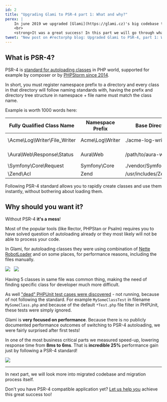 ```yaml
---
id: 2
title: "Upgrading Glami to PSR-4 part 1: What and why?"
perex: |
    In june 2019 we upgraded [Glami](https://glami.cz)'s big codebase to be PSR-4 compatible.
    <br>
    <strong>It was a great success! In this part we will go through what PSR-4 is and it's benefits.</strong>
tweet: "New post on #rectorphp blog: Upgraded Glami to PSR-4, part 1: What and why?"
---
```


## What is PSR-4?

PSR-4 is [standard for autoloading classes](https://www.php-fig.org/psr/psr-4/) in PHP world, supported for example by composer or by [PHPStorm since 2014](https://blog.jetbrains.com/phpstorm/2014/04/psr-0-psr-4-and-sourcetest-root-support-in-phpstorm-8-eap/).

In short, you must register namespace prefix to a directory and every class in that directory will follow naming standards with, having the prefix and directory tree structure in namespace + file name must match the class name.

Example is worth 1000 words here:

<table class="table table-bordered table-condensed table-striped">
  <thead>
    <tr>
      <th>Fully Qualified Class Name</th>
      <th>Namespace Prefix</th>
      <th>Base Directory</th>
      <th>Resulting File Path</th>
    </tr>
  </thead>
  <tbody>
    <tr>
      <td>\Acme\Log\Writer\File_Writer</td>
      <td>Acme\Log\Writer</td>
      <td>./acme-log-writer/lib/</td>
      <td>./acme-log-writer/lib/File_Writer.php</td>
    </tr>
    <tr>
      <td>\Aura\Web\Response\Status</td>
      <td>Aura\Web</td>
      <td>/path/to/aura-web/src/</td>
      <td>/path/to/aura-web/src/Response/Status.php</td>
    </tr>
    <tr>
      <td>\Symfony\Core\Request</td>
      <td>Symfony\Core</td>
      <td>./vendor/Symfony/Core/</td>
      <td>./vendor/Symfony/Core/Request.php</td>
    </tr>
    <tr>
      <td>\Zend\Acl</td>
      <td>Zend</td>
      <td>/usr/includes/Zend/</td>
      <td>/usr/includes/Zend/Acl.php</td>
    </tr>
  </tbody>
</table>

Following PSR-4 standard allows you to rapidly create classes and use them instantly, without bothering about loading them.

## Why should you want it?

Without PSR-4 **it's a mess**!

Most of the popular tools (like Rector, PHPStan or Psalm) requires you to have solved question of autoloading already or they most likely will not be able to process your code.

In Glami, for autoloading classes they were using combination of [Nette RobotLoader](https://github.com/nette/robot-loader) and on some places, for performance reasons, including the files manually.

<div class="text-center">
    <img style="max-width: 460px;" src="/assets/images/blog/glami-psr-4/robotloader-usage.png" class="img-thumbnail mt-3 mb-1">
    &nbsp;
    <img style="max-width: 460px;" src="/assets/images/blog/glami-psr-4/manual-includes.png" class="img-thumbnail mt-1 mb-3">
</div>

Having 5 classes in same file was common thing, making the need of finding specific class for developer much more difficult.

As well ["dead" PHPUnit test cases were discovered](https://twitter.com/mikes_honza/status/1224818282143809537?s=20) - not running, because of not following the standard. For example `MySomeClassTest` in filename `MySomeClass.php` and because of the default `*Test.php` file filter in PHPUnit, these tests were simply ignored.

Glami is **very focused on performance**. Because there is no publicly documented performance outcomes of switching to PSR-4 autoloading, we were fairly surprised after first tests!

In one of the most business critical parts we measured speed-up, lowering response time from **8ms to 6ms**. That is **incredible 25%** performance gain just by following a PSR-4 standard!

<div class="text-center">
    <img style="max-width: 260px;" src="/assets/images/blog/glami-psr-4/performance-boost.png" class="img-thumbnail mt-3 mb-3">
</div>

---

In next part, we will look more into migrated codebase and migration process itself.

Don't you have PSR-4 compatible application yet? [Let us help you](https://getrector.org/contact) achieve this great success too!
